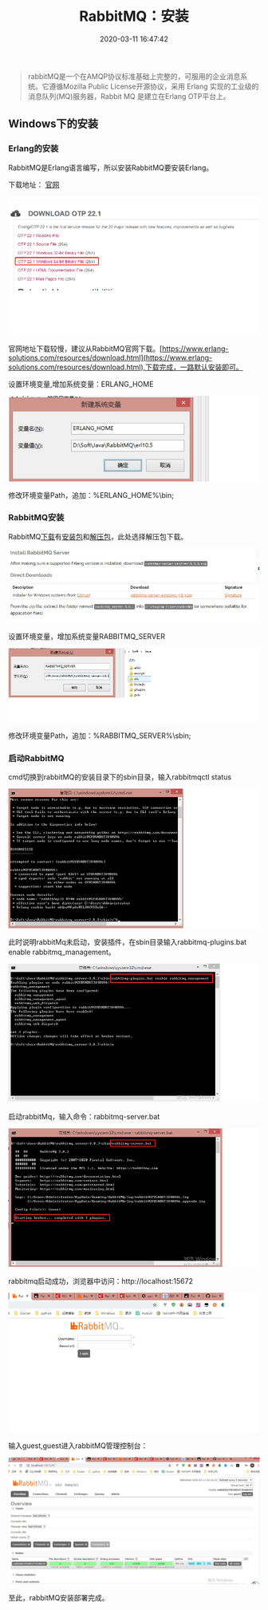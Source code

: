 ﻿---
title: RabbitMQ：安装
date: 2020-03-11 16:47:42
categories:
- RabbitMQ
tags:
- RabbitMQ
---

> rabbitMQ是一个在AMQP协议标准基础上完整的，可服用的企业消息系统。它遵循Mozilla Public 
> License开源协议，采用 Erlang 实现的工业级的消息队列(MQ)服务器，Rabbit MQ 是建立在Erlang OTP平台上。

<!-- more -->

## Windows下的安装

### Erlang的安装

 RabbitMQ是Erlang语言编写，所以安装RabbitMQ要安装Erlang。

 下载地址： [官网](http://www.erlang.org/downloads)

 ![](https://raw.githubusercontent.com/maruoci/images/master/Java/RabbitMQ/mq-setup-01.png)

 官网地址下载较慢，建议从RabbitMQ官网下载。[https://www.erlang-solutions.com/resources/download.html](https://www.erlang-solutions.com/resources/download.html),下载完成，一路默认安装即可。
 
 设置环境变量,增加系统变量：ERLANG_HOME
 
 ![](https://raw.githubusercontent.com/maruoci/images/master/Java/RabbitMQ/mq-setup-02.jpg)
 
 修改环境变量Path，追加：%ERLANG_HOME%\bin;

### RabbitMQ安装

 RabbitMQ[下载](http://www.rabbitmq.com/download.html)有[安装包](http://www.rabbitmq.com/install-windows.html)和[解压包](http://www.rabbitmq.com/install-windows-manual.html)，此处选择解压包下载。

 ![](https://raw.githubusercontent.com/maruoci/images/master/Java/RabbitMQ/mq-setup-03.jpg)

 设置环境变量，增加系统变量RABBITMQ_SERVER
 
 ![](https://raw.githubusercontent.com/maruoci/images/master/Java/RabbitMQ/mq-setup-04.jpg)
 
 修改环境变量Path，追加：%RABBITMQ_SERVER%\sbin;
 
### 启动RabbitMQ

 cmd切换到rabbitMQ的安装目录下的sbin目录，输入rabbitmqctl status
 
 ![](https://raw.githubusercontent.com/maruoci/images/master/Java/RabbitMQ/mq-setup-05.jpg)
 
 此时说明rabbitMq未启动，安装插件，在sbin目录输入rabbitmq-plugins.bat enable rabbitmq_management。
 
 ![](https://raw.githubusercontent.com/maruoci/images/master/Java/RabbitMQ/mq-setup-06.jpg)
  
 启动rabbitMq，输入命令：rabbitmq-server.bat

 ![](https://raw.githubusercontent.com/maruoci/images/master/Java/RabbitMQ/mq-setup-07.jpg)
 
 rabbitmq启动成功，浏览器中访问：http://localhost:15672
 
 ![](https://raw.githubusercontent.com/maruoci/images/master/Java/RabbitMQ/mq-setup-08.jpg)
 
 输入guest,guest进入rabbitMQ管理控制台：
 
 ![](https://raw.githubusercontent.com/maruoci/images/master/Java/RabbitMQ/mq-setup-09.jpg)
 
 至此，rabbitMQ安装部署完成。
 
 
 